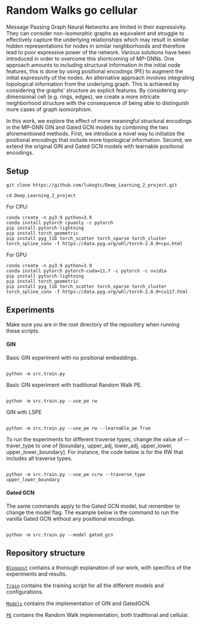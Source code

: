 
# Random Walks go cellular

Message Passing Graph Neural Networks are limited in their expressivity.
They can consider non-isomorphic graphs as equivalent and struggle to effectively capture the underlying relationships which may result in similar hidden representations for nodes in similar neighborhoods and therefore lead to poor expressive power of the network. 
Various solutions have been introduced in order to overcome this shortcoming of MP-GNNs. One approach amounts to including structural information in the initial node features, this is done by using positional encodings (PE) to augment the initial expressivity of the nodes.
An alternative approach involves integrating topological information from the underlying graph. This is achieved by considering the graphs' structure as explicit features. By considering any-dimensional cell (e.g. rings, edges), we create a more intricate neighborhood structure with the consequence of being able to distinguish more cases of graph isomorphism.

In this work, we explore the effect of more meaningful structural encodings in the MP-GNN GIN and Gated GCN models by combining the two aforementioned methods. First, we introduce a novel way to initialize the positional encodings that include more topological information. Second, we extend the original GIN and Gated GCN models with learnable positional encodings.

## Setup


``` 
git clone https://github.com/lukegtc/Deep_Learning_2_project.git

cd Deep_Learning_2_project 
``` 


For CPU:
``` 
conda create -n py3.9 python=3.9
conda install pytorch cpuonly -c pytorch
pip install pytorch-lightning  
pip install torch_geometric
pip install pyg_lib torch_scatter torch_sparse torch_cluster torch_spline_conv -f https://data.pyg.org/whl/torch-2.0.0+cpu.html
```
For GPU
```
conda create -n py3.9 python=3.9
conda install pytorch pytorch-cuda=11.7 -c pytorch -c nvidia
pip install pytorch-lightning  
pip install torch_geometric
pip install pyg_lib torch_scatter torch_sparse torch_cluster torch_spline_conv -f https://data.pyg.org/whl/torch-2.0.0+cu117.html
  ```

## Experiments

Make sure you are in the root directory of the repository when running these scripts.

#### GIN

Basic GIN experiment with no positional embeddings.

``` Running GIN

python -m src.train.py

```

Basic GIN experiment with traditional Random Walk PE.

``` Running GIN with positional embeddings

python -m src.train.py --use_pe rw

```
GIN with LSPE
``` Running GIN with LSPE

python -m src.train.py --use_pe rw --learnable_pe True

```

To run the experiments for different traverse types, change the value of --traver_type to one of [boundary, upper_adj, lower_adj, upper_lower, upper_lower_boundary]. For instance, the code below is for the RW that includes all traverse types.

``` Running GIN with upper adjacency

python -m src.train.py --use_pe ccrw --traverse_type upper_lower_boundary

```

#### Gated GCN
The same commands apply to the Gated GCN model, but remember to change the model flag. The example below is the command to run the vanilla Gated GCN without any positional encodings.

``` Running GCN

python -m src.train.py --model gated_gcn

```
## Repository structure

[`Blogpost`](./blogpost.md) contains a thorough explanation of our work, with specifics of the experiments and results.

 [`Train`](./src/train.py) contains the training script for all the different models and configurations.
 
[`Models`](./src/models) contains the implementation of GIN and GatedGCN.
  
[`PE`](./src/topology/pe.py) contains the Random Walk implementation, both traditional and cellular.